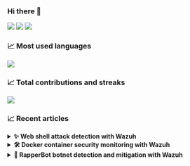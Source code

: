 ### Hi there 👋

[![](https://img.shields.io/badge/Medium-12100E?style=for-the-badge&logo=medium&logoColor=white)](https://medium.com/@zluvsand) 
[![](https://img.shields.io/badge/linkedin-%230077B5.svg?style=for-the-badge&logo=linkedin)](https://www.linkedin.com/in/zluvsand/) 
[![](https://img.shields.io/badge/Spotify-1ED760?style=for-the-badge&logo=spotify&logoColor=white)](https://open.spotify.com/playlist/7KmIUNWrK8wEHfQcQfFrQ1?si=0e2d44043b5a40a4) 

### 📈 Most used languages
<img src="https://github-readme-stats.vercel.app/api/top-langs?username=anyam17"/>

### 📈 Total contributions and streaks
<img src="https://github-readme-streak-stats.herokuapp.com/?user=anyam17"/>

### 📈 Recent articles
<details>
    <summary><b>✨ Web shell attack detection with Wazuh</b></summary>
    ![](https://wazuh.com/blog/web-shell-attack-detection-with-wazuh/)
</details>

<details>
    <summary><b>🛠️ Docker container security monitoring with Wazuh</b></summary>
    ![](https://wazuh.com/blog/docker-container-security-monitoring-with-wazuh/)
</details>

<details>
    <summary><b>🎁 RapperBot botnet detection and mitigation with Wazuh</b></summary>
    ![](https://wazuh.com/blog/rapperbot-botnet-detection-and-mitigation-with-wazuh/)
</details>

<!--
**anyam17/anyam17** is a ✨ _special_ ✨ repository because its `README.md` (this file) appears on your GitHub profile.

Here are some ideas to get you started:

- 🔭 I’m currently working on ...
- 🌱 I’m currently learning ...
- 👯 I’m looking to collaborate on ...
- 🤔 I’m looking for help with ...
- 💬 Ask me about ...
- 📫 How to reach me: ...
- 😄 Pronouns: ...
- ⚡ Fun fact: ...
-->
